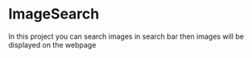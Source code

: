 # ImageSearch
In this project you can search images in search bar then images will be displayed on the webpage
